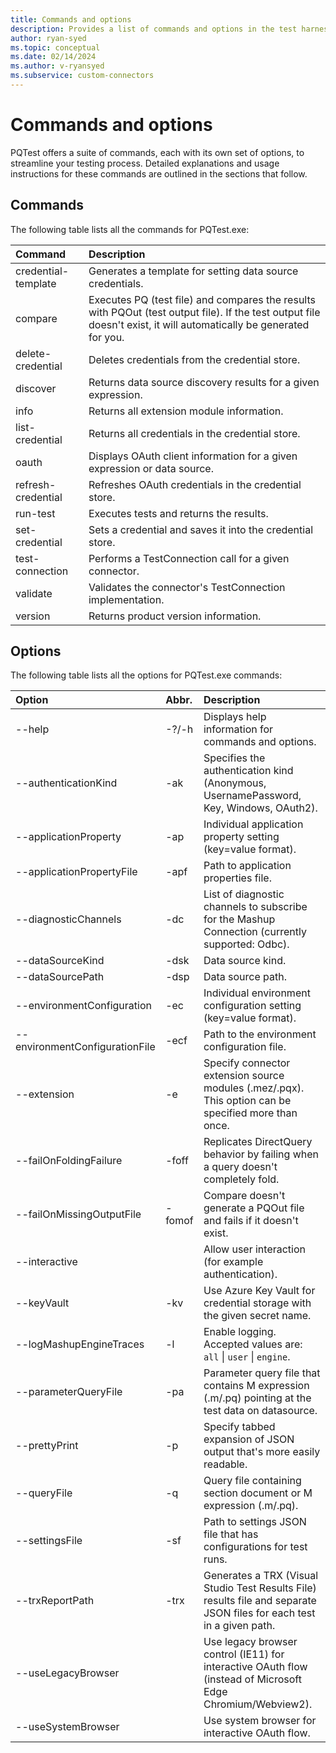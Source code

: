```yaml
---
title: Commands and options
description: Provides a list of commands and options in the test harness
author: ryan-syed
ms.topic: conceptual
ms.date: 02/14/2024
ms.author: v-ryansyed
ms.subservice: custom-connectors
---
```


# Commands and options

PQTest offers a suite of commands, each with its own set of options, to streamline your testing process. Detailed explanations and usage instructions for these commands are outlined in the sections that follow.

## Commands

The following table lists all the commands for PQTest.exe:

| Command             | Description                                                                                                                                                       |
| :------------------ | :-----------------------------------------------------------------------------------------------------------------------------------------------------------------|
| credential-template | Generates a template for setting data source credentials.                                                                                                         |
| compare             | Executes PQ (test file) and compares the results with PQOut (test output file). If the test output file doesn't exist, it will automatically be generated for you.|
| delete-credential   | Deletes credentials from the credential store.                                                                                                                    |
| discover            | Returns data source discovery results for a given expression.                                                                                                     |
| info                | Returns all extension module information.                                                                                                                         |
| list-credential     | Returns all credentials in the credential store.                                                                                                                  |
| oauth               | Displays OAuth client information for a given expression or data source.                                                                                          |
| refresh-credential  | Refreshes OAuth credentials in the credential store.                                                                                                              |
| run-test            | Executes tests and returns the results.                                                                                                                           |
| set-credential      | Sets a credential and saves it into the credential store.                                                                                                         |
| test-connection     | Performs a TestConnection call for a given connector.                                                                                                             |
| validate            | Validates the connector's TestConnection implementation.                                                                                                          |
| version             | Returns product version information.                                                                                                                              |

## Options

The following table lists all the options for PQTest.exe commands:

| Option                         | Abbr. | Description                                                                                                             |
| :----------------------------- | :---- | :-----------------------------------------------------------------------------------------------------------------------|
| --help                         | -?/-h | Displays help information for commands and options.                                                                     |
| --authenticationKind           | -ak   | Specifies the authentication kind (Anonymous, UsernamePassword, Key, Windows, OAuth2).                                  |
| --applicationProperty          | -ap   | Individual application property setting (key=value format).                                                             |
| --applicationPropertyFile      | -apf  | Path to application properties file.                                                                                    |
| --diagnosticChannels           | -dc   | List of diagnostic channels to subscribe for the Mashup Connection (currently supported: Odbc).                         |
| --dataSourceKind               | -dsk  | Data source kind.                                                                                                       |
| --dataSourcePath               | -dsp  | Data source path.                                                                                                       |
| --environmentConfiguration     | -ec   | Individual environment configuration setting (key=value format).                                                        |
| --environmentConfigurationFile | -ecf  | Path to the environment configuration file.                                                                             |
| --extension                    | -e    | Specify connector extension source modules (.mez/.pqx).<br>This option can be specified more than once.                 |
| --failOnFoldingFailure         | -foff | Replicates DirectQuery behavior by failing when a query doesn't completely fold.                                        |
| --failOnMissingOutputFile      | -fomof| Compare doesn't generate a PQOut file and fails if it doesn't exist.                                                    |
| --interactive                  |       | Allow user interaction (for example authentication).                                                                    |
| --keyVault                     | -kv   | Use Azure Key Vault for credential storage with the given secret name.                                                  |
| --logMashupEngineTraces        | -l    | Enable logging. Accepted values are: `all` \| `user` \| `engine`.                                                       |
| --parameterQueryFile           | -pa   | Parameter query file that contains M expression (.m/.pq) pointing at the test data on datasource.                       |
| --prettyPrint                  | -p    | Specify tabbed expansion of JSON output that's more easily readable.                                                    |
| --queryFile                    | -q    | Query file containing section document or M expression (.m/.pq).                                                        |
| --settingsFile                 | -sf   | Path to settings JSON file that has configurations for test runs.                                                       |
| --trxReportPath                | -trx  | Generates a TRX (Visual Studio Test Results File) results file and separate JSON files for each test in a given path.   |
| --useLegacyBrowser             |       | Use legacy browser control (IE11) for interactive OAuth flow (instead of Microsoft Edge Chromium/Webview2).             |
| --useSystemBrowser             |       | Use system browser for interactive OAuth flow.                                                                          |
